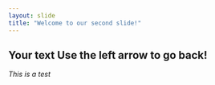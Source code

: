 ```yaml
---
layout: slide
title: "Welcome to our second slide!"
---
```

Your text
Use the left arrow to go back!
---
_This is a test_
